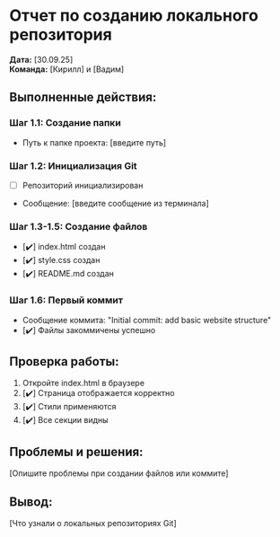 # Отчет по созданию локального репозитория

**Дата:** [30.09.25]  
**Команда:** [Кирилл] и [Вадим]

## Выполненные действия:

### Шаг 1.1: Создание папки
- Путь к папке проекта: [введите путь]

### Шаг 1.2: Инициализация Git
- [ ] Репозиторий инициализирован
- Сообщение: [введите сообщение из терминала]

### Шаг 1.3-1.5: Создание файлов
- [✔️] index.html создан
- [✔️] style.css создан  
- [✔️] README.md создан

### Шаг 1.6: Первый коммит
- Сообщение коммита: "Initial commit: add basic website structure"
- [✔️] Файлы закоммичены успешно

## Проверка работы:
1. Откройте index.html в браузере
2. [✔️] Страница отображается корректно
3. [✔️] Стили применяются
4. [✔️] Все секции видны

## Проблемы и решения:
[Опишите проблемы при создании файлов или коммите]

## Вывод:
[Что узнали о локальных репозиториях Git]